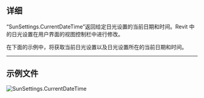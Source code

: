 ## 详细
“SunSettings.CurrentDateTime”返回给定日光设置的当前日期和时间。Revit 中的日光设置在用户界面的视图控制栏中进行修改。

在下面的示例中，将获取当前日光设置以及日光设置所在的当前日期和时间。
___
## 示例文件

![SunSettings.CurrentDateTime](./Revit.Elements.SunSettings.CurrentDateTime_img.jpg)
